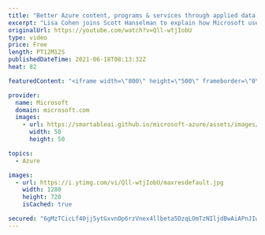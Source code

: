 ```yaml
---
title: "Better Azure content, programs & services through applied data science | Azure Friday"
excerpt: "Lisa Cohen joins Scott Hanselman to explain how Microsoft uses data science to help Azure customers.  Learn about content, programs, and services to guide you on your cloud journey while getting a glimpse behind the scenes into how data drives product investments.  0:00 – Opening 0:25 – Introduction"
originalUrl: https://youtube.com/watch?v=Qll-wtjIobU
type: video
price: Free
length: PT12M12S
publishedDateTime: 2021-06-18T08:13:32Z
heat: 82

featuredContent: "<iframe width=\"800\" height=\"500\" frameborder=\"0\" src=\"https://www.youtube.com/embed/Qll-wtjIobU\" allow=\"accelerometer; autoplay; encrypted-media; gyroscope; picture-in-picture\" allowfullscreen></iframe>"

provider:
  name: Microsoft
  domain: microsoft.com
  images:
    - url: https://smartableai.github.io/microsoft-azure/assets/images/organizations/microsoft.com-50x50.jpg
      width: 50
      height: 50

topics:
  - Azure

images:
  - url: https://i.ytimg.com/vi/Qll-wtjIobU/maxresdefault.jpg
    width: 1280
    height: 720
    isCached: true

secured: "6gMzTCicLf40jj5ytGxvnOp6rzVnex4llbeta5DzqLOmTzNIljdBwAiAPnJIwaQQYOecGNEUAvSqOKftAmvq/LNNxkdpM3+CsKIxLUqd+coEXV5xHhLxqp3jpyaBvWbYN6Y8+y0ovKBA2zHxZb0M8eNiUUj+O3Vt6N8jrcHXUSIbnmqJo0llMk3f4SNbjlbRDRqWUCOLL2QqOA0YIafRDgyYM5rvk+6XP4krXTiyzrhvEhkuFahjUvI1muXJlK+/ALwQJg827pUZ7FAHa6QO0jUcnHF2WyPErZGV16H9qDQifDOZvMSZoAHxWu+AdWGcOwW8QU7DGQFuM2WYGFr5oGrRQ6BsaBD0eUEJty9fHNFC6wCWwKWFSg46VroaCLxsY5VVP7GrqN61rRZmdVKdJsBOGdj+CT7KdQpvTeMHhG8=;viDiGMm5xEkJ8vzHFdV6Tg=="
---
```


